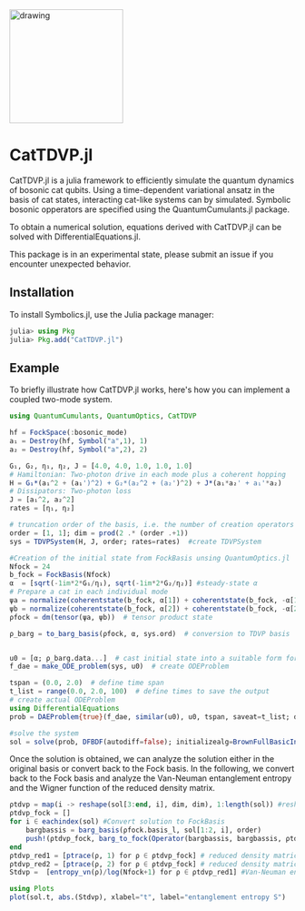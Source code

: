
<img src="https://user-images.githubusercontent.com/24460573/211853363-d4b685f6-46ae-485a-a76b-658fabd11cf5.svg" alt="drawing" width="200"/>

# CatTDVP.jl

CatTDVP.jl is a julia framework to efficiently simulate the quantum dynamics of bosonic cat qubits.
Using a time-dependent variational ansatz in the basis of cat states, interacting cat-like systems can by simulated. Symbolic bosonic opperators are specified using the QuantumCumulants.jl package.

To obtain a numerical solution, equations derived with CatTDVP.jl can be solved with DifferentialEquations.jl.

This package is in an experimental state, please submit an issue if you encounter unexpected behavior.

## Installation

To install Symbolics.jl, use the Julia package manager:

```julia
julia> using Pkg
julia> Pkg.add("CatTDVP.jl")
```


## Example

To briefly illustrate how CatTDVP.jl works, here's how you can implement a coupled two-mode system.

```julia
using QuantumCumulants, QuantumOptics, CatTDVP

hf = FockSpace(:bosonic_mode)
a₁ = Destroy(hf, Symbol("a",1), 1)
a₂ = Destroy(hf, Symbol("a",2), 2)

G₁, G₂, η₁, η₂, J = [4.0, 4.0, 1.0, 1.0, 1.0]
# Hamiltonian: Two-photon drive in each mode plus a coherent hopping
H = G₁*(a₁^2 + (a₁')^2) + G₂*(a₂^2 + (a₂')^2) + J*(a₁*a₂' + a₁'*a₂)
# Dissipators: Two-photon loss
J = [a₁^2, a₂^2]
rates = [η₁, η₂]

# truncation order of the basis, i.e. the number of creation operators applied on the basis of each mode
order = [1, 1]; dim = prod(2 .* (order .+1))
sys = TDVPSystem(H, J, order; rates=rates)  #create TDVPSystem

#Creation of the initial state from FockBasis unsing QuantumOptics.jl
Nfock = 24
b_fock = FockBasis(Nfock)
α  = [sqrt(-1im*2*G₁/η₁), sqrt(-1im*2*G₂/η₂)] #steady-state α
# Prepare a cat in each individual mode
ψa = normalize(coherentstate(b_fock, α[1]) + coherentstate(b_fock, -α[1]))
ψb = normalize(coherentstate(b_fock, α[2]) + coherentstate(b_fock, -α[2]))
ρfock = dm(tensor(ψa, ψb))  # tensor product state

ρ_barg = to_barg_basis(ρfock, α, sys.ord)  # conversion to TDVP basis


u0 = [α; ρ_barg.data...]  # cast initial state into a suitable form for ODE solvers
f_dae = make_ODE_problem(sys, u0)  # create ODEProblem

tspan = (0.0, 2.0)  # define time span
t_list = range(0.0, 2.0, 100)  # define times to save the output
# create actual ODEProblem
using DifferentialEquations
prob = DAEProblem{true}(f_dae, similar(u0), u0, tspan, saveat=t_list; differential_vars=trues(length(u0)))

#solve the system
sol = solve(prob, DFBDF(autodiff=false); initializealg=BrownFullBasicInit(), abstol=1e-6, reltol=1e-6);
```

Once the solution is obtained, we can analyze the solution either in the original basis or convert back to the Fock basis. In the following, we convert back to the Fock basis and analyze the Van-Neuman entanglement entropy and the Wigner function of the reduced density matrix.

```julia
ρtdvp = map(i -> reshape(sol[3:end, i], dim, dim), 1:length(sol)) #reshape solution to matrix
ρtdvp_fock = []
for i ∈ eachindex(sol) #Convert solution to FockBasis
    bargbassis = barg_basis(ρfock.basis_l, sol[1:2, i], order)
    push!(ρtdvp_fock, barg_to_fock(Operator(bargbassis, bargbassis, ρtdvp[i])))
end
ρtdvp_red1 = [ptrace(ρ, 1) for ρ ∈ ρtdvp_fock] # reduced density matrices
ρtdvp_red2 = [ptrace(ρ, 2) for ρ ∈ ρtdvp_fock] # reduced density matrices
Stdvp =  [entropy_vn(ρ)/log(Nfock+1) for ρ ∈ ρtdvp_red1] #Van-Neuman entropy

using Plots
plot(sol.t, abs.(Stdvp), xlabel="t", label="entanglement entropy S")
```

